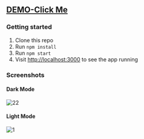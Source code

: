 ## [DEMO-Click Me](https://dark-light-theme-context-sertacgltkn.netlify.app)

### Getting started

1. Clone this repo
2. Run `npm install`
3. Run `npm start`
4. Visit [http://localhost:3000](http://localhost:3000) to see the app running


### Screenshots

#### Dark Mode <br>
![22](https://user-images.githubusercontent.com/96946069/202395347-1af4efcc-a949-47c0-a5c8-5859a7dcd2a9.jpg)

#### Light Mode <br>
![1](https://user-images.githubusercontent.com/96946069/202395442-450bd5ec-e065-4054-af66-46958dd8216d.jpg)
